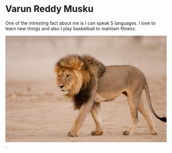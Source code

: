 # Varun Reddy Musku

One of the intresting fact about me  is I can speak 5 languages. I love to learn new things and also I play basketball to maintain fitness.

 ![King of Forest](varun.jpg).